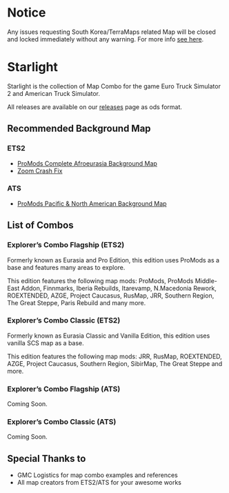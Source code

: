# Notice
Any issues requesting South Korea/TerraMaps related Map will be closed and locked immediately without any warning. For more info [see here](https://github.com/MysticMoonlight/EnhancedMod/issues/6).

# Starlight
Starlight is the collection of Map Combo for the game Euro Truck Simulator 2 and American Truck Simulator.

All releases are available on our [releases](https://github.com/MysticMoonlight/StarlightMap/releases) page as ods format.

## Recommended Background Map
### ETS2
* [ProMods Complete Afroeurasia Background Map](https://steamcommunity.com/sharedfiles/filedetails/?id=2485894487)
* [Zoom Crash Fix](https://steamcommunity.com/sharedfiles/filedetails/?id=2701258039)

### ATS
* [ProMods Pacific & North American Background Map](https://steamcommunity.com/sharedfiles/filedetails/?id=2618624602)

## List of Combos
### Explorer’s Combo Flagship (ETS2)
Formerly known as Eurasia and Pro Edition, this edition uses ProMods as a base and features many areas to explore.

This edition features the following map mods: ProMods, ProMods Middle-East Addon, Finnmarks, Iberia Rebuilds, Itarevamp, N.Macedonia Rework, ROEXTENDED, AZGE, Project Caucasus, RusMap, JRR, Southern Region, The Great Steppe, Paris Rebuild and many more.

### Explorer’s Combo Classic (ETS2)
Formerly known as Eurasia Classic and Vanilla Edition, this edition uses vanilla SCS map as a base.

This edition features the following map mods: JRR, RusMap, ROEXTENDED, AZGE, Project Caucasus, Southern Region, SibirMap, The Great Steppe and more.

### Explorer’s Combo Flagship (ATS)
Coming Soon.

### Explorer’s Combo Classic (ATS)
Coming Soon.

## Special Thanks to
* GMC Logistics for map combo examples and references
* All map creators from ETS2/ATS for your awesome works